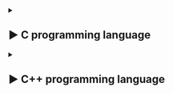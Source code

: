 <details>
  <summary><h2>▶ C programming language</h2></summary>
	
<details>
  <summary><h3>Quá trình biên dịch</h3></summary>
	
Quy trình dịch là quá trình chuyển đổi từ ngôn ngữ bậc cao (NNBC) (C/C++, Pascal, Java, C#…) sang ngôn ngữ đích (ngôn ngữ máy) để máy tính có thể hiểu và thực thi. Ngôn ngữ lập trình C là một ngôn ngữ dạng biên dịch. Chương trình được viết bằng C muốn chạy được trên máy tính phải trải qua một quá trình biên dịch để chuyển đổi từ dạng mã nguồn sang chương trình dạng mã thực thi.
	
### Quá trình biên dịch bao gồm 4 giai đoạn:
	
- **_Pre-processor (Giai đoạn tiền xử lý):_** Nhận mã nguồn và xóa bỏ các dòng comments, xử lý các chỉ thị tiền xử lý có bắt đầu bằng kí hiệu `#`. Như `#include` (thay thế mã chương trình của một tệp tiêu để vào mã nguồn cần dịch), `#define` (thay thế bằng giá trị cụ thể tại mỗi nơi sử dụng trong chương trình).
	-  Sau khi qua quá trình tiền xử lý thì file code lúc này sẽ có dạng `.i`.
	-  Dùng lệnh `gcc -E filename.c -o filename.i` hoặc `gcc -E filename.c` để xem code sau khi qua quá trình preprocessor.
- **_Compiler (Giai đoạn dịch NNBC sang ngôn ngữ Assembly):_** Kiểm tra các kiểu dữ liệu có lỗi hay không, phân tích cú pháp (syntax) của mã nguồn NNBC và tối ưu code.
	-  Quá trình này sẽ biên dịch từ code `.i` sang ngôn ngữ assembly `.s`.
	-  Dùng lệnh `gcc -S -o filename.s filename.c` để có thể xem code sau quá tình compiler.
- **_Assembler (Giai đoạn dịch ngôn ngữ Assembly sang ngôn ngữ máy):_** Biên dịch ngôn ngữ Assembly sang ngôn ngữ máy (0 và 1). Và tạo ra tệp tin Object `.o` or `.obj`.
	-  Dùng lệnh `gcc -c filename.c -o filename.o` để tạo ra file ".o" và dùng lệnh `objdump -d -Mintel filename.o` để xem code.
- **_Linker (Giải đoạn liên kết):_** Trong giai đoạn này mã máy của một chương trình `.o` dịch từ nhiều nguồn (file .c hoặc file thư viện .lib) được liên kết lại với nhau để tạo thành chương trình đích nhất. Mã máy của các hàm thư viện gọi trong chương trình cũng được đưa vào chương trình cuối trong giai đoạn này. Chính vì vậy mà các lỗi liên quan đến việc gọi hàm hay sử dụng biến tổng thể mà không tồn tại sẽ bị phát hiện. Kể cả lỗi viết chương trình chính không có hàm main() cũng được phát hiện trong liên kết.
	- File sau khi được gộp lại thì sẽ có đuôi mở rộng Executable `.exe`, còn trên Linux và MacOs thì có thể có đuối theo chỉ định hoặc không có đuôi mở rộng.

- Để chạy file code C trên `terminal` dùng lệnh `gcc -o filename filename.c` đẻ tạo ra tệp thực thi, sau đó dùng lệnh `./filename` để chạy tệp thực thi đó.

### Boot Mode
- Cấp nguồn:
	- Khi cấp nguồn cho vi điều khiển, nó sẽ bắt đầu quá trình khởi động.
	- Lúc này các thanh ghi và bộ nhớ của vi điều khiển sẽ có giá trị không xác định.
- Tạo Stack Pointer(SP):
	- Stack Pointer(SP) là một thanh ghi đặc biệt để quản lý ngăn xếp(stack).
	- Giá trị ban đầu của SP thường được thiết lập tại địa chỉ nhất định trong bộ nhớ.
	- Quá trình thiết lập SP có thể thực hiện thông qua việc gán giá trị một địa chỉ cố định vào thanh ghi SP.
- Tạo Program Counter(PC):
	- Là một thanh ghi đặt biệt dùng để lưu địa chỉ của lệnh hiện tại được thực thi.
	- Giá trị ban đầu của PC thường được thiết lập là địa chỉ bắt đầu của chương trình
	- Quá trình thiệt lập PC thực hiện thông qua việc gán giá trị địa chỉ bắt đầu của chương trình vào thanh ghi PC
- Khởi động chương trình: 
	- Sau khi SP và PC được khởi tạo thì chương trình chính bắt đầu khởi động
	- Vi điều khiển sẽ đọc từng câu lệnh và thực thi nó.
	- Nó sẽ thực hiện các lệnh tiếp theo bằng cách tăng giá trị của PC để trỏ đế địa chỉ lệnh tiếp theo
	- Bước nhảy của địa chỉ tùy thuộc vào vi điều khiển (Ví dụ: vđk 8bit thì mỗi lần nhảy thì PC sẽ trỏ tới địa chỉ lên 1byte, tương tự 16bit sẽ là 2 bytes)
	- Trong quá trình chạy, nếu gặp lệnh gọi hàm con thì VĐK sẽ tạo ra một ngăn xếp mới để lưu trữ các biến cục bộ và thông tin của hàm đó.
		- Lúc này, giá trị của SP sẽ lưu lại địa chỉ của câu lệnh hiện tại và giá trị của PC sẽ trỏ tới địa chỉ bắt đầu của hàm con đó và thực thi .
		- Sau khi chạy xong trả về kết quả. Thì ngăn xếp đó sẽ được giải phóng, PC sẽ được gán thành địa chỉ của SP trước đó và tiếp tục thực hiện chương trình.
- ***Ví dụ:*** Chương trình trên VĐK 32bits và địa chỉ của hàm ham() là 0x0000ff00.
	```C
	#include<stdio.h>
	void ham() {
    	int a = 5;
	}
	int main() {
    	int b = ham();
    	printf("%d", b);
	}
	```
	- Địa chỉ 0x00000000: Khởi động chương trình.
	- Địa chỉ 0x00000004: Khởi tạo SP với giá trị không xác định.
	- Địa chỉ 0x00000008: Khởi tạo PC với địa chỉ bắt đầu của hàm main(), và PC có giá trị là 0x00000008. SP không thay đổi.
    - Địa chỉ 0x0000000C: PC trỏ tới lệnh trong hàm main() và có địa chỉ là 0x0000000C. SP không thay đổi.
   	- Địa chỉ 0x00000010: PC trỏ tới lệnh gọi hàm ham(). PC có địa chỉ là 0x00000010, và SP được gán địa chỉ là 0x00000010 để sau khi chạy xong hàm ham(), PC có thể lấy địa chỉ của SP để chạy tiếp chương trình.
    - Địa chỉ 0x0000FF00: PC trỏ tới địa chỉ bắt đầu của hàm ham(), và PC có địa chỉ là 0x0000FF00. SP vẫn giữ nguyên giá trị là 0x00000010.
  	- Địa chỉ 0x0000FF04: PC tiếp tục nhảy thêm 4 byte đối với địa chỉ trước đó để thực hiện lệnh int a = 5, địa chỉ PC lúc này là 0x0000FF04. SP vẫn giữ nguyên giá trị là 0x00000010. Sau khi chạy xong hàm, PC sẽ quay trở lại địa chỉ của SP, tức là 0x00000010.
   	- Địa chỉ 0x00000014: PC trỏ tới lệnh printf("%d", b);. Lúc này, địa chỉ PC sẽ là 0x00000014, và SP vẫn giữ nguyên giá trị là 0x00000010.
	
</details>



<details>
  <summary><h3>Phân vùng bộ nhớ trên RAM, cấp phát bộ nhớ động</h3></summary>
	
### Phân vùng bộ nhớ trên RAM

| Stack |
|:-----:|
|   ↓   |
|   ↑   |	
|  Heap |
|  Bss(Uninitialized data)  |
|  Data(Initialized data)   |
|  Text |
- ***Text:*** Quyền truy cập chỉ có thể Read
	- Chứa khai báo các hằng số(.rodata)
	- Nó chưa lệnh thực thi nên tránh sửa đổi instruction
- ***Data:*** Quyền truy cập Read-Write
	- Chứa biến toàn cục hoặc biến static: Có giá trị khởi tạo khác 0
	- Được giải phóng khi kết thúc chương trình
- ***Bss:*** Quyền truy cập Read-Write
	- Chứa biến toàn cục hoặc các biến static: Có giá trị khởi tạo bằng 0 hoặc không khởi tạo
	- Được giải phóng khi kết thúc chương trình
- ***Stack:*** Quyền truy cập là Read-Write.
	- Được sử dụng cấp phát cho biến local, input parameter của hàm,...
	- Sẽ được giải phóng khi ra khỏi block code/hàm
- ***Heap:*** Quyền truy cập là Read-Write.
	- Được sử dụng để cấp phát bộ nhớ động như: Malloc, Calloc,...
	- Sẽ được giải phóng khi gọi hàm free,...
	### So sánh Stack và Heap?
	- Bộ nhớ: Bộ nhớ Heap và bộ nhớ Stack bản chất đều cùng là vùng nhớ được tạo ra và lưu trữ trong RAM khi chương trình được thực thi.
		- Stack được dùng để lưu trữ các biến cục bộ trong hàm, tham số truyền vào... Truy cập vào bộ nhớ này rất nhanh và được thực thi khi chương trình được biên dịch.
		- Heap được dùng để lưu trữ vùng nhớ cho những biến con trỏ được cấp phát động bởi các hàm malloc - calloc - realloc (trong C)
	- Kích thước vùng nhớ:
		- Stack: kích thước của bộ nhớ Stack là cố định, tùy thuộc vào từng hệ điều hành, ví dụ hệ điều hành Windows là 1 MB, hệ điều hành Linux là 8 MB (lưu ý là con số có thể khác tùy thuộc vào kiến trúc hệ điều hành của bạn).
		- Heap: kích thước của bộ nhớ Heap là không cố định, có thể tăng giảm do đó đáp ứng được nhu cầu lưu trữ dữ liệu của chương trình.
	- Đặc điểm vùng nhớ
		- Stack: vùng nhớ Stack được quản lý bởi hệ điều hành, dữ liệu được lưu trong Stack sẽ tự động hủy khi hàm thực hiện xong công việc của mình.
		- Heap: Vùng nhớ Heap được quản lý bởi lập trình viên (trong C hoặc C++), dữ liệu trong Heap sẽ không bị hủy khi hàm thực hiện xong, điều đó có nghĩa bạn phải tự tay hủy vùng nhớ bằng câu lệnh free (trong C), và delete hoặc delete [] (trong C++), nếu không sẽ xảy ra hiện tượng rò rỉ bộ nhớ. 
	### Lưu ý: 
	- Việc tự động dọn vùng nhớ còn tùy thuộc vào trình biên dịch trung gian.
	- Vấn đề lỗi xảy ra đối với vùng nhớ Stack: Bởi vì bộ nhớ Stack cố định nên nếu chương trình bạn sử dụng quá nhiều bộ nhớ vượt quá khả năng lưu trữ của Stack chắc chắn sẽ xảy ra tình trạng tràn bộ nhớ Stack (Stack overflow), các trường hợp xảy ra như bạn khởi tạo quá nhiều biến cục bộ, hàm đệ quy vô hạn,..
		- Ví dụ về tràn bộ nhớ stack với hàm đệ quy vô hạn:
		```C
		int foo(int x){
			printf("De quy khong gioi han\n");
			return foo(x);
		}
		```
	- Vấn đề lỗi xảy ra đối với vùng nhớ Heap: Nếu bạn liên tục cấp phát vùng nhớ mà không giải phóng thì sẽ bị lỗi tràn vùng nhớ Heap (Heap overflow). Nếu bạn khởi tạo một vùng nhớ quá lớn mà vùng nhớ Heap không thể lưu trữ một lần được sẽ bị lỗi khởi tạo vùng nhớ Heap thất bại.
		- Ví dụ trường hợp khởi tạo vùng nhớ Heap quá lớn:
		```C 
		int *A = (int *)malloc(18446744073709551615); 
		```
	### Các cách sử dụng malloc, calloc, realloc, free:
	- ***Malloc:*** Cấp phát bộ nhớ động chưa có giá trị khởi tạo cho mỗi phần tử, trả về con trỏ NULL khi cấp phát thành công
	```C 
	void* malloc(size_t size);
	```
	- ***Calloc:*** Cấp phát bộ nhớ động có giá trị khởi tạo ban đầu của mỗi phần tử đều là 0, trả về con trỏ NULL khi cấp phát thành công
	```C
	void* calloc(size_t num, size_t size);
	```
	- ***Realloc:*** Thay đổi kích thước bộ nhớ của bộ nhớ đã được cấp phát trước đó của Malloc và Calloc, trả về con trỏ NULL khi thay đổi thành công
	```C
	void* realloc(void* ptr, size_t size);
	```
	- ***Free:*** Giải phóng bộ nhớ đã được cấp phát bằng Malloc, Calloc, Realloc sau khi sử dụng xong, không có trả về
	```C
	void free(void* ptr);
	```
</details>



<details>
  <summary><h3>Các biến trong C</h3></summary>
	
- Biến số nguyên (Integer Variables): Lưu trữ giá trị số nguyên không có phần thập phân.
	`int age = 25;`
- Biến số thực (Floating-point Variables): Lưu trữ giá trị số thực có phần thập phân.
	`float pi = 3.14;`
- Biến dấu chấm động (Floating-point Variables): Lưu trữ giá trị số thực có độ chính xác cao hơn float.
    `double pi = 3.14159;`
- Biến dài (Long Variables): Lưu trữ giá trị số nguyên có phạm vi mở rộng so với int.
    `long population = 1000000;`
- Biến ngắn (Short Variables): Lưu trữ giá trị số nguyên có phạm vi nhỏ hơn so với int.
    `short temperature = -10;`
- Biến ký tự (Character Variables): Lưu trữ một ký tự.
	`char grade = 'A';`
- Biến chuỗi ký tự (String Variables): Lưu trữ một chuỗi các ký tự.
	`char name[] = "John";`
- Biến boolean (Boolean Variables): Lưu trữ giá trị đúng (1) hoặc sai (0).
	`int isTrue = 1;`
- Con trỏ (Pointer Variables): Lưu trữ địa chỉ của một biến hoặc vùng nhớ.
	`int* ptr = NULL;`
- Biến mảng (Array Variables): Lưu trữ nhiều giá trị trong một biến duy nhất.
	`int numbers[] = {1, 2, 3, 4, 5};`
- Biến kích thước (Size Variables): Lưu trữ giá trị kích thước của các đối tượng trong bộ nhớ.
    ```size_t length = 10;```
- Biến không đổi (Constant Variables): Lưu trữ giá trị không thay đổi trong suốt thời gian chương trình chạy.
    ```const int MAX_VALUE = 100;```
- Biến từ khóa (Keyword Variables): Lưu trữ giá trị trùng với các từ khóa được định nghĩa trong ngôn ngữ C.
    ```int int = 5;```
- Biến từ xa (Extern Variables):Khai báo một biến đã được định nghĩa trong một tệp tin khác.
    ```extern int globalVar;```
- Biến có phạm vi tĩnh (Static Scope Variables): Lưu trữ giá trị trong suốt vòng đời của biến và chỉ có thể truy cập trong phạm vi của một hàm hoặc tệp tin.
    ```static int count = 0;```
- Biến hệ thống (System Variables): Lưu trữ thông tin đối với chương trình chạy, như số lượng tham số dòng lệnh và danh sách tham số.
    ```int argc; char** argv;```
- Biến môi trường (Environment Variables): Lưu trữ thông tin môi trường hệ thống như đường dẫn, biến cấu hình, v.v.
    `char* path = getenv("PATH");`
- Biến vô kiểu (Void Variables): Lưu trữ một địa chỉ bất kỳ và có thể chuyển đổi thành bất kỳ kiểu con trỏ nào.
	`void* ptr;`
- Biến hằng số từ xa (Extern Constant Variables): Khai báo một hằng số đã được định nghĩa trong một tệp tin khác.
    `extern const int MAX_VALUE;`
- Biến gần (Auto Variables): Được sử dụng để chỉ ra rằng một biến cục bộ tự động sẽ được tạo ra.
 	`auto int x = 5;`
- Biến trình tự (Sequence Variables): Chỉ định rằng một biến thường được truy cập nhanh chóng và thường xuyên.
    `register int counter = 0;`
- Biến quyền (Qualifier Variables): Đánh dấu biến có thể thay đổi mà không cần thông báo và không nên tối ưu hóa.
   	`volatile int status;`
- Biến tĩnh (Static Variables): Lưu trữ giá trị trong suốt vòng đời của chương trình và giá trị được duy trì ngay cả khi hàm hoặc khối lệnh kết thúc.
	```static int count = 0;```
- Biến tĩnh cục bộ (Local Static Variables): Lưu trữ giá trị trong suốt vòng đời của biến, nhưng chỉ có thể truy cập trong phạm vi của một hàm.
    ```C
    void function() {
        static int count = 0;
        // ...
    }
    ```
- Biến toàn cục (Global Variables): Khai báo ngoài hàm. Lưu trữ giá trị có thể truy cập từ bất kỳ đâu trong chương trình.
	```int globalVar = 10;```
- Biến cục bộ (Local Variables): Khai báo trong hàm. Lưu trữ giá trị chỉ có thể truy cập trong phạm vi của một hàm hoặc khối lệnh.
	```C
	void function() {
    	int localVar = 5;
   		// ...
	} 
	```
- Biến tên (Label Variables): Đánh dấu một vị trí trong mã chương trình để nhảy đến khi sử dụng lệnh goto.
    ```C
    goto label;
    // ...
    label:
        // ...
    ```
- Biến tham chiếu (Reference Variables): Lưu trữ một tham chiếu đến một biến đã tồn tại, cho phép thay đổi giá trị của biến qua tham chiếu.
    ```C
    int x = 10;
    int& ref = x;
    ```
- Biến hàm (Function Variables): Lưu trữ địa chỉ của một hàm và cho phép gọi hàm thông qua con trỏ.
    ```C
    int (*func_ptr)(int, int);
    int sum(int a, int b) {
        return a + b;
    }
    func_ptr = sum;
    ```
- Biến cấu trúc (Structure Variables): Lưu trữ các thành phần có liên quan vào một biến.
    ```
    struct Person {
        char name[20];
        int age;
    };
    struct Person p1;
	```
- Biến cấu trúc mở rộng (Extended Structure Variables): Lưu trữ các thành phần có liên quan vào một biến và mở rộng chức năng của cấu trúc.
    ```C
    struct Person {
        char name[20];
        int age;
    } p1;
    ```
- Biến liên kết (Union Variables): Lưu trữ giá trị của một thành phần trong một thời điểm.
    ```
    union Data {
        int x;
        float y;
    };
    union Data data;
    ```
- Biến liệt kê (Enumeration Variables): Lưu trữ một trong các giá trị được xác định trước từ một tập hợp các giá trị có tên.
    ```
    enum Color {
        RED,
        GREEN,
        BLUE
    };
	enum Color c = BLUE;
- Biến kiểu định danh (Typedef Variables): Tạo ra một tên mới cho một kiểu dữ liệu đã tồn tại để sử dụng dễ dàng hơn.
    ```C
    typedef int Integer;
    Integer number = 42;
	```
- Biến kiểu dữ liệu do người dùng định nghĩa (User-defined Data Type Variables): Định nghĩa và sử dụng kiểu dữ liệu tùy chỉnh trong ngôn ngữ C.
	```C
	typedef struct {
    	char name[20];
    	int age;
	} Person;
	Person p1; 
	```
### Khác nhau của static cục bộ và static toàn cục:
- Biến static cục bộ: Khi 1 biến cục bộ được khai báo với từ khóa static. Biến sẽ chỉ được khởi tạo 1 lần duy nhất và tồn tại suốt thời gian chạy chương trình. Giá trị của nó không bị mất đi ngay cả khi kết thúc hàm. Tuy nhiên khác với biến toàn cục có thể gọi trong tất cả mọi nơi trong chương trình, thì biến cục bộ static chỉ có thể được gọi trong nội bộ hàm khởi tạo ra nó. Mỗi lần hàm được gọi, giá trị của biến chính bằng giá trị tại lần gần nhất hàm được gọi.
- Biến static toàn cục: Biến toàn cục static sẽ chỉ có thể được truy cập và sử dụng trong File khai báo nó, các File khác không có cách nào truy cập được. 
</details>



<details>
  <summary><h3>Macro, Inline, Function</h3></summary>

- **_Macro:_** Được xử lý bởi preprocessor
    - Thay thế đoạn code được khai báo macro vào bất cứ chỗ nào xuất hiện macro đó
    - VD: Preprocessor khi gặp bất kỳ lời gọi SUM(first+last) nào thì thay ngay bằng
    ```C
    #define SUM(a,b)     (a+b)
    ```
- **_Inline:_** Được xử lý bởi compiler
    - Được khai báo với từ khóa inline
    - Khi compiler thấy bất kỳ chỗ nào xuất hiện inline function, nó sẽ thay thế chỗ đó bởi định nghĩa của hàm đã được compile tương ứng. –> Phần được thay thế không phải code mà là đoạn code đã được compile
- **_Function:_** Khi thấy hàm được gọi, compiler sẽ phải lưu con trỏ chương trình PC hiện tại vào stack; chuyển PC tới hàm được gọi, thực hiện hàm đó xong và lấy kết quả trả về; sau đó quay lại vị trí ban đầu trong stack trước khi gọi hàm và tiếp tục thực hiện chương trình.
    - Như có thể thấy, các này khiến chương trình tốn thời gian hơn là chỉ cần thay thế đoạn code đã được compile (cách của inline function)
### So sánh Macro, Inline, Function:
- Macro đơn giản là chỉ thay thế đoạn code macro vào chỗ được gọi trước khi được biên dịch
- Inline thay thế đoạn mã code đã được biên dịch vào chỗ được gọi
- Hàm bình thường phải tạo một function call, lưu địa chỉ trước khi gọi hàm vào stack sau đó mới thực hiện hàm và sau cùng là quay trở về địa chỉ trên stack trước khi gọi hàm và thực hiện tiếp chương trình
- Macro khiến code trở nên dài hơn rất nhiều so với bình thường nhưng thời gian chạy nhanh.
- Hàm inline cũng khiến code dài hơn, tuy nhiên nó làm giảm thời gian chạy chương trình
- Hàm bình thường sẽ phải gọi function call nên tốn thời gian hơn inline function nhưng code ngắn gọn hơn.
</details>



<details>
  <summary><h3>BitWise Operarion (Thao tác bit)</h3></summary>

- AND (Biểu thức AND): Ký hiệu: `&`.
	| A | B | A & B |
  	|---|---|:---:|
  	|0|0|  0|
  	|0|1|  0|
  	|1|0|  0|
  	|1|1|  1|
    ```c
    unsigned int a = 5;  // 0101
	unsigned int b = 3;  // 0011
	unsigned int result = a & b;  // 0001
	```
- OR (Biểu thức OR): Ký hiệu: `|`.
	| A | B | A \| B |
  	|---|---|:---:|
  	|0|0|  0|
  	|0|1|  1|
  	|1|0|  1|
  	|1|1|  1|
    ```c
    unsigned int a = 5;  // 0101
	unsigned int b = 3;  // 0011
	unsigned int result = a | b;  // 0111
    ```
- XOR (Biểu thức XOR): Ký hiệu: `^`.
	| A | B | A ^ B |
  	|---|---|:---:|
  	|0|0|  0|
  	|0|1|  1|
  	|1|0|  1|
  	|1|1|  0|
    ```c
    unsigned int a = 5;  // 0101
	unsigned int b = 3;  // 0011
	unsigned int result = a ^ b;  // 0110
    ```
- NOT (Biểu thức NOT): Ký hiệu: `~`, thực hiện phép NOT bit, đảo ngược tất cả các bit của số.
	| A | ~ A |
  	|--|:---:|
  	|0|  1|
  	|1|  0|
    ```c
    unsigned int a = 5;  // 0101
	unsigned int result = ~a;  // 1010 (đảo ngược các bit)
    ```
- Left Shift (Dịch trái): Ký hiệu: `<<`.
    ```c
    unsigned int a = 5;  // 0101
	unsigned int result = a << 2;  // 010100 (dịch trái 2 vị trí)
    ```
- Right Shift (Dịch phải): Ký hiệu: `>>`.
    ```c
    unsigned int a = 5;  // 0101
	unsigned int result = a >> 2;  // 0001 (dịch phải 2 vị trí)
    ```
- Left Shift và Assign (Dịch trái và gán): Ký hiệu: `<<=`, dịch trái các bit của số `a` đi `b` vị trí và gán lại giá trị cho `a`.
    ```a <<= b;```
- Right Shift và Assign (Dịch phải và gán): Ký hiệu: `>>=`, dịch phải các bit của số `a` đi `b` vị trí và gán lại giá trị cho `a`.
    ```a >>= b;```
- Bitwise AND và Assign (AND bit và gán): Ký hiệu: `&=`, thực hiện phép AND bit trên từng cặp bit của hai số và gán lại giá trị cho `a`.
    ```a &= b;```
- Bitwise OR và Assign (OR bit và gán): Ký hiệu: `|=`, thực hiện phép OR bit trên từng cặp bit của hai số và gán lại giá trị cho `a`.
    ```a |= b;```
- Bitwise XOR và Assign (XOR bit và gán): Ký hiệu: `^=`, thực hiện phép XOR bit trên từng cặp bit của hai số và gán lại giá trị cho `a`.
	```a ^= b;```
</details>



<details>
  <summary><h3>Struct và Union</h3></summary>

- Về mặt ý nghĩa, struct và union cơ bản giống nhau. Tuy nhiên, về mặt lưu trữ trong bộ nhớ, chúng có sự khác biệt rõ rệt như sau:
	- struct: Dữ liệu của các thành viên của struct được lưu trữ ở những vùng nhớ khác nhau. Do đó kích thước của 1 struct tối thiểu bằng kích thước các thành viên cộng lại tại vì còn phụ thuộc vào bộ nhớ đệm (struct padding).
	- Union : Dữ liệu các thành viên sẽ dùng chung 1 vùng nhớ. Kích thước của union được tính là kích thước lớn nhất của kiểu dữ liệu trong union. Việc thay đổi nội dung của 1 thành viên sẽ dẫn đến thay đổi nội dung của các thành viên khác.
</details>




<details>
  <summary><h3>Pointer</h3></summary>
	
- Bộ nhớ RAM chứa rất nhiều ô nhớ, `mỗi ô nhớ có kích thước 1 byte`. Mỗi ô nhớ có địa chỉ duy nhất và địa chỉ này được đánh số từ 0 trở đi. Nếu `CPU 32bit` thì có `2^32 địa chỉ` có thể đánh cho các ô nhớ trong RAM.
	| Ô nhớ | 0 | 1 | ... | 2^32-2 | 2^32-1 |
  	|:-------:|:--------:|:--------:|---|:----------:|:--------:|
  	| Địa chỉ |0x00000000|0x00000001|...|0x0=fffffffe|0xffffffff|
	| Giá trị |          |     5    |...|     's'    |          |
	|   Biến  |          |     x    |...|    char    |          |
- Khi khai báo biến, trình biên dịch dành riêng một vùng nhớ với địa chỉ duy nhất để lưu biến. Trình biên dịch có nhiệm vụ liên kết địa chỉ ô nhớ đó với tên biến. Khi gọi tên biến, nó sẽ truy xuất tự động đến ô nhớ đã liên kết với tên biến để lấy dữ liệu. Các bạn phải luôn phân biệt giữa `địa chỉ bộ nhớ` và `dữ liệu được lưu trong đó`.
- Địa chỉ của biến bản chất cũng là một con số thường được biểu diễn ở `hệ cơ số 16`. Ta có thể sử dụng con trỏ (pointer) để lưu địa chỉ của các biến.
- ***Con trỏ(pointer):***
	- Trong ngôn ngữ C/C++, con trỏ (pointer) là những biến lưu trữ địa chỉ bộ nhớ của những biến khác.
	- Kích thước của các biến con trỏ có khác nhau không? Con trỏ chỉ lưu địa chỉ nên kích thước của mọi con trỏ là như nhau. Kích thước này phụ thuộc vào môi trường hệ thống máy tính:
		- `Môi trường Windows 32 bit: 4 bytes`
        - `Môi trường Windows 64 bit: 8 bytes`
### Các loại con trỏ:
- ***Con trỏ NULL:*** Con trỏ NULL là con trỏ lưu địa chỉ 0x00000000. Tức địa chỉ bộ nhớ 0, có ý nghĩa đặc biệt, cho biết con trỏ không trỏ vào đâu cả.
	```c
	int *p2; //con trỏ chưa khởi tạo, vẫn trỏ đến một vùng nhớ nào đó không xác định
	int *p3 = NULL; //con trỏ null không trỏ đến vùng nhớ nào
	int *p4 = null; // Lỗi "null" phải viết in hoa
	```
- ***Con trỏ đến con trỏ(pointer to pointer):*** Con trỏ này dùng để lưu địa chỉ của con trỏ khác.
	```c
	int x = 10;
    int *p1 = &x;     // Con trỏ p1 trỏ đến biến x và giá trị của p1 chỉnh là địa chỉ của biến x
    int **p2 = &p1;	 // Con trỏ p2 trỏ đến con trỏ p1 và lưu địa chỉ của con trỏ p1 vào p2  

    printf("Giá trị của x: %d\n", *p1); //Giá trị của x: 10
    printf("Địa chỉ của x: %p\n", p1); //Địa chỉ của x: 0x7ffee2a697a8 
    printf("Giá trị của x: %d\n", **p2); //Giá trị của x: 10
    printf("Địa chỉ của p1: %p\n", p2); //Địa chỉ của p1: 0x7ffee2a697a0
	```
- ***Con trỏ hằng (Constant Pointers):*** Không thể thay đổi giá trị mà nó trỏ tới, nhưng có thể thay đổi địa chỉ mà nó trỏ tới.
	```c
	int num = 10; 
	const int *ptr = &num; //thay đổi được địa chỉ của num nhưng không thay đổi được giá trị '10' của num
	```
- ***Con trỏ void (Void Pointers):*** Con trỏ void có thể trỏ tới bất kỳ kiểu dữ liệu nào, nhưng khi xuất ra giá trị thì phải ép kiểu.
	```c
	int num = 10;
	float f = 3.14;
	void *ptr;
	ptr = &num;
	printf("num = %d\n",(int*)ptr);
	ptr = &f;
	printf("f = %f\n",(float*)ptr);
	```
- ***Con trỏ hàm (Function Pointers):*** Dùng để lưu trữ và gọi các hàm thông qua con trỏ.
	```c
	int add(int a, int b) {
		return a + b;
	}
	int subtract(int a, int b) {
		return a - b;
	}

	int main() {
	
		int (*operation)(int, int) = add;
		int result = operation(5, 3);
		printf("Result: %d\n", result);

		operation = subtract;
		result = operation(5, 3);
		printf("Result: %d\n", result);

		return 0;
	}

	```
- ***Con trỏ vào hàm (Pointers to Functions):*** Lưu trữ địa chỉ của một hàm cụ thể để gọi hàm thông qua con trỏ.
	```c
	int add(int a, int b) {
		return a + b;
	}
	int subtract(int a, int b) {
		return a - b;
	}

	void performOperation(int a, int b, int (*operation)(int, int)) {
		int result = operation(a, b);
		printf("Result: %d\n", result);
	}

	int main() {
		int a = 5, b = 3;

		performOperation(a, b, add);
		performOperation(a, b, subtract);

		return 0;
	}

	```
- ***Con trỏ hàm parameter (Function Pointer Parameters):*** Truyền một hàm như một tham số cho một hàm khác.
	```c
	void greet() {
		printf("Hello, World!\n");
	}

	void performAction(void (*action)()) {
		action();
	}

	int main() {
		performAction(greet);

		return 0;
	}

	```
### Lưu ý khi sử dụng con trỏ
- Khi khởi tạo con trỏ NULL: Chữ NULL phải viết hoa, viết thường null sẽ bị lỗi.
- Không nên sử dụng con trỏ khi chưa được khởi tạo: Kết quả tính toán có thể sẽ phát sinh những lỗi không lường trước được nếu chưa khởi tạo con trỏ.
- Sử dụng biến con trỏ sai cách.

</details>
</details>











<details>
  <summary><h2>▶ C++ programming language</h2></summary>

<details>
  <summary><h3>Class</h3></summary>
	
### Class là gì?
- Class là một cấu trúc dữ liệu tự định nghĩa, nó cho phép lập trình viên tạo ra các đối tượng (objects) mới có cùng bản chất. 
- Class định nghĩa các thuộc tính **data members** còn gọi là `property` và phương thức **member functions** còn gọi là `method` mà các đối tượng của nó có thể sử dụng.
- Trong C++, từ khóa `class` sẽ chỉ điểm bắt đầu của một class sẽ được cài đặt. Class trong C++ giúp tổ chức mã nguồn một cách có cấu trúc và tái sử dụng, đồng thời cho phép ẩn thông tin và triển khai tính kế thừa, đa hình và đóng gói.

### Khai báo class và sử dụng class.
```C++
class Person {
	public:
	string firstName; // property
	string lastName; // property
	int age; // property
	void fullname() { // method
	cout << firstName << ' ' << lastName; //trong tiêu chuẩn AutoSar thì không nên code ở đây
	}
};
```
- ***Lưu ý:*** Theo tiêu chuẩn của AutoSar thì trong class chỉ là định nghĩa các member, chứ không nên code trong phần body của class. Mà ta nên code riêng ra ngoài.
	```C++
	class Person {
		public:
		string firstName; // property
		string lastName; // property
		int age; // property
		void fullname(); // method
	};
	void Person::fullname(){
		cout << firstName << ' ' << lastName;
	}
	int main(){
		Person sv; //sv được gọi là object, object sv thuộc class Person 
		//object chỉ có thể truy cập những member nào nằm trong public
		sv.firstName = "An";
		sv.lastName = "Duong"; 
		sv.age = 23;
		sv.fullname();
		return 0;
	}
	```
### Phạm vi truy cập (Access modifiers):
- **Access modifier** là phạm vi truy cập của các thuộc tính và phương thức sẽ được khai báo bên dưới nó. Có 3 phạm vi truy cập trong C++ là `public`, `private` và `protecte`d.
	- ***Public:*** Các member được khai báo trong Public thì các Object có thể truy cập trực tiếp tới được. Và các User có thể sử dụng và thay đổi các giá trị trong các member này
	- ***Private:*** Được sử dụng khi bạn muốn chặn User truy cập vào những member khai báo trong phạm vi này, giới hạn truy cập và sửa đổi giá trị của chúng. Sử dụng các member trong Public để truy cập đến các member trong Private.
	- ***Protected:*** Tương tự như Private, nhưng Private thì các class con không thể kết thừa được các member trong Private của class chính, còn Protected thì lại cho phép các class con có thể kế thừa được các member trong protected của class chính.
 - 
### Constructor
- Constructor hay hàm dựng là một hàm đặc biệt.
- Constructor là một hàm sẽ có tên trùng với tên của class.
- Sẽ được gọi chạy đầu tiên ngay khi chúng ta khởi tạo một object.
```c++
class SinhVien{
	public: 
		SinhVien(int tuoi, int lop); //có tên trùng với tên của class gọi là contructor
		void hienThi(); //method	
	private: 
		int tuoi; //property
		int lop; //property
};
void SinhVien::hienThi(){
	cout<<"Tuoi: "<<tuoi<<endl;  
	cout<<"Lop "<<lop<<endl;
}
SinhVien::SinhVien(int tuoi,int lop){
	SinhVien::tuoi = tuoi; //class SinhVien có thể truy cập đến tất cả nhưng member nằm trong nó
	SinhVien::lop = lop;
}
int main(){
	// khi có contructor thì nó luôn luôn chạy đầu tiên khi object được khởi tạo.
	// contructor có thể có tham số đầu vào hoặc không có
	SinhVien sv(17,6); //có thể gán giá trị trực tiếp vào khai báo ở public
	sv.hienThi();
	return 0;
}
```

### Biến static trong class
- Khi định nghĩa static trong class thì phải khởi tạo lần đầu ở ngoài.
- Khi khởi tạo thì địa chỉ của nó tồn tại trong suốt chương trình nên member static này của các object sẽ đều có cùng 1 địa chỉ.
```c++
class SinhVien{
	public:
		string ten;
		static int tuoi; //khi khai báo static trong class thì phải hởi tạo lần đầu ở ngoài
};

int SinhVien::tuoi; //ta có thể gán giá trị cho nó, khi khởi tạo thì địa chỉ của nó tồn tại trong suốt chương trình nên member static này của các object sẽ có cùng 1 địa chỉ.

int main(){
	
	SinhVien sv1,sv2;
	//về địa chỉ của hai object thì giống với struct. sv1 và sv2 sẽ được cấp vùng nhớ khác  với kích thước là tổng kích thước của các member và bộ nhớ đệm, địa chỉ của nó sẽ là địa chỉ của member đầu tiên, và các member sẽ mang đỉa chỉ khác nhau như trong struct.
	return 0;
}
```

### Các đặc tính của OOP
- Có 4 đặc tính: Tính đa hình, tính kế thừa, tính trừu tượng, tính đóng gói.
	- ***Inheritance (Tính kế thừa ):*** Một **class** có thể kế thừa các thuộc tính của một **class** khác đã tồn tại trước đó. Trong C++, khi một **class** con được tạo ra bởi việc kế thừa thuộc tính của **class** cha thì ta gọi class con đó là **subclass** và class cha là **superclass**. Chỉ có **Public** và **Protected** mới được kế thừa còn **Private** thì không được kế thừa, muốn kế thừa được các **member** trong **Private** buộc phải đổi lại **Protected**.
		```c++
  		class DoiTuong{
			public:
				void setThongTin(string ten, int tuoi);
				void hienThi();
			protected:
				int TUOI; //property
				string TEN;
		};
		
		void DoiTuong::hienThi(){
			cout<<"Day la class DoiTuong"<<endl;
			cout<<"Ten: "<<TEN<<endl;  
			cout<<"Tuoi "<<TUOI<<endl;
		}
		
		void DoiTuong::setThongTin(string ten,int tuoi){
			TEN = ten;
			TUOI = tuoi;
		}
  		class SinhVien : public DoiTuong{
			public:
				void setThongTin(string ten, int tuoi, int mssv);
				void hienThi(); //method	
			private:
				int MSSV;
		};
		
		void SinhVien::setThongTin(string ten, int tuoi, int mssv){
			TEN = ten;
			TUOI = tuoi;
			MSSV = mssv;
		}
		
		void SinhVien::hienThi(){
			cout<<"Day la class DoiTuong"<<endl;
			cout<<"Ten: "<<TEN<<endl;  
			cout<<"Tuoi "<<TUOI<<endl;
			cout<<"Mssv "<<MSSV<<endl;
		}
		
		int main(){
			SinhVien dt;
			dt.setThongTin("Hoang", 17);
			dt.hienThi();
			
			SinhVien sv;
			sv.setThongTin("Toan", 15,100);
			sv.hienThi();
			
			return 0;
		}
  		```
	- ***Abstraction (Tính trừu tượng):*** Là một khả năng mà chương trình có thể bỏ qua sự phức tạp bằng cách tập trung vào cốt lõi của thông tin cần xử lý. Điều đó có nghĩa, bạn có thể xử lý một đối tượng bằng cách gọi tên một phương thức và thu về kết quả xử lý, mà không cần biết làm cách nào đối tượng đó được các thao tác trong class. (Là chỉ những thứ cần thiết mà người dùng cần sử dụng thì được nằm ở public còn tính toán phức tạp mà người dùng không quan tâm đến thì nằm ở private)
		- Ví dụ: Người dùng nhập a,b,c và muốn biết phương trình có nghiệm hay vô nghiệm. thì những phần method nhập và xuất thì nằm ở public, còn method tính toán kiểm tra thì nằm ở private,những phần nằm ở private người dùng không được quyền can thiệp vào.
  	- ***Polymorphism (Tính đa hình):*** Là một khả năng mà một phương thức trong class có thể đưa ra các kết quả hoàn toàn khác nhau, tùy thuộc vào dữ liệu được xử lý.
  	  	- Ta có thể khai báo tên hàm các method giống nhau nhưng phải khác đầu vào, bởi vì khi tên trùng nhau thì nó dựa vào inputparameter để xác định đó hàm nào.
  	  	- Ví dụ:
  	  	```c++
  	  	class th{
			public:
				void tong(int a, int b);
				void tong(int a, double b);
				void tong(int a, int b, int c);
		};
  		```
	- ***Encapsulation (Tính đóng gói):*** Có ý nghĩa không cho phép người sử dụng các đối tượng thay đổi trạng thái nội tại của một đối tượng, mà chỉ có phương thức nội tại của đối tượng có thể thay đổi chính nó. Điều đó có nghĩa, dữ liệu và thông tin sẽ được đóng gói lại, giúp các tác động bên ngoài một đối tượng không thể làm thay đổi đối tượng đó, nên sẽ đảm bảo tính toàn vẹn của đối tượng, cũng như giúp giấu đi các dữ liệu thông tin cần được che giấu.
   		- Ví dụ: những biến nhập vào như a,b,c và biến xuất ra kết quả x1,x2 thì không được khai báo ở public, phải nằm ở trong private, và những biến đó được nhập và xuất thông qua các method, để tránh người dùng sửa đổi code làm lỗi chương trình. ví dụ để các biến đó ở public, người dùng nhập a,b,c ở method nhập, sau đó người dùng còn có thể chỉnh sửa a,b,c,delta... lúc này chương trình dễ bị trả kết quả sai.

</details>
<details>
  <summary><h3>Namespace</h3></summary>

- Namespace là từ khóa trong C++ được sử dụng để định nghĩa một phạm vi nhằm mục đích phân biệt các hàm, lớp, biến, ... cùng tên trong các thư viện khác nhau. 
- Khi tạo `namespace` nếu muốn dùng chung tên biến của các `member` thì khi khai báo tên của `namespace` thì phải khai báo tên khác nhau
- Nếu dùng chung tên của namespace thì tên của các meber phải khác nhau (dù có chung file hay khác file), Do khai báo cùng tên namespace thì dùng chung bộ nhớ nên nếu tên các member cũng giống thì những member giống nhau sẽ cùng chung 1 địa thì sẽ dẫn đến xung đột vùng nhớ
- ví dụ:
	```C++
	namespace A{
		int a;
		void function(){...}
		struct c{...};
	};
	namespace B{
		int a;
		void function(){...}
		struct c{...};
	}
	```
 
</details>
<details>
  <summary><h3>Template</h3></summary>
	
- **Template (khuôn mẫu)** là một từ khóa trong C++, và là một kiểu dữ liệu trừu tượng tổng quát hóa cho các kiểu dữ liệu int, float, double, bool...
- **Template** trong C++ có 2 loại đó là function template & class template.
- **Template** giúp người lập trình định nghĩa tổng quát cho hàm và lớp thay vì phải nạp chồng (overloading) cho từng hàm hay phương thức với những kiểu dữ liệu khác nhau.
- Ví dụ:
	- Những hàm có form giống nhau chỉ khác kiểu dữ liệu.
	```c++
	int tong(int a, int b);
	double tong(double a, double b);
	template<typename var> //thay vì ta code hai hàm riêng để xử lý, thì ta có thể code dùng template chung lại để gọn code hơn.
	int tong(var a, var b){
		return (var)(a+b);
	}
	```
	- Nếu a và b khác kiểu dữ liệu thì tên var của hai thằng phải khác nhau. Ví dụ var a, var1 b. Lúc này var đại diện cho kiểu dữ liệu a và var1 đại diện cho kiểu dữ liệu b.
	
</details>
<details>
  <summary><h3>Vector, List & Map</h3></summary>

### Vector là gì?
- Vector là một cấu trúc dữ liệu trong C++ dùng để chứa các đối tượng khác. Tương tự như mảng (array), vector cũng có thể chứa nhiều phần tử.
- Các phần tử trong vector được lưu trữ một cách liên tiếp trong bộ nhớ. Điều này cho phép truy cập dễ dàng đến các phần tử bằng cách sử dụng chỉ số (index).
- vector khác mảng thông thường là kích thước của vector có thể thay đổi trong quá trình thực thi chương trình. Khi cần, vector có thể mở rộng (tăng kích thước) hoặc thu hẹp (giảm kích thước) để chứa thêm hoặc loại bỏ các phần tử.
- Sử dụng thư viện `#include<vector>`.
- Modifiers:
Modifiers
	- ***push_back():*** Hàm đẩy một phần tử vào vị trí sau cùng của vector. Nếu kiểu của đối tượng được truyền dưới dạng tham số trong push_back() không giống với kiểu của vector thì sẽ bị ném ra. VD: ten-vector.push_back(ten-cua-phan-tu);
	- ***assign():*** Nó gán một giá trị mới cho các phần tử vector bằng cách thay thế các giá trị cũ. VD: ten-vector.assign(int size, int value);
	- ***pop_back():*** Hàm pop_back () được sử dụng để xóa đi phần tử cuối cùng một vector.
	- ***insert():*** Hàm này chèn các phần tử mới vào trước phần tử trước vị trí được trỏ bởi vòng lặp. Chúng ta cũng có thể chuyển một số đối số thứ ba, đếm số lần phần tử được chèn vào trước vị trí được trỏ.
   	- ***erase():*** Hàm được sử dụng để xóa các phần tử tùy theo vị trí vùng chứa
	- ***emplace():*** Nó mở rộng vùng chứa bằng cách chèn phần tử mới vào
	- ***emplace_back():*** Nó được sử dụng để chèn một phần tử mới vào vùng chứa vector, phần tử mới sẽ được thêm vào cuối vector
	- ***swap():*** Hàm được sử dụng để hoán đổi nội dung của một vector này với một vector khác cùng kiểu. Kích thước có thể khác nhau.
	- ***clear():*** Hàm được sử dụng để loại bỏ tất cả các phần tử của vùng chứa vector.
- Ví dụ:
	```c++
	//dùng thư viện vector giống cấp phát bộ nhớ động trong c, nhưng có thư viện hỗ trợ các công cụ nhanh hơn.
	#include <vector>
	
	vector<int> array;	// khai báo mảng kiểu int
	array.push_back(4);  //thêm phần tử tại 0 là 4
	array.push_back(8);  //thêm phần tử tại 1 là 8
	array.push_back(20);
	array.push_back(15); //thêm phần tử tại 4 là 15
	
	//từ C++ 11 trở đi có for cải :
	for(int item : array){ // có thể dùng biến auto item, biến auto sẽ tự định nghĩa item thuộc kiểu dữ liệu gì tùy vào giá trị và nó được lưu
		printf("i = %d\n",item);
	}
	
	array.pop_back(); //xóa phần tử cuối cùng, xóa 15
	array.insert(array.begin()+2,77); //chèn phần tử tại 2 là 77, các phần tử phía sau sẽ dời vị trí cho nhau.
	array.erase(array.begin()+2); // xóa phần tử thứ 2, dời những phần tử phía sau lên.
	array.clear(); //thu hồi vùng nhớ giống free
	
	for(int i =0;i<array;i++){
		printf("%d\n",array[i]);
	}
	```

### List là gì?
- List là một cấu trúc dữ liệu danh sách liên kết kép (doubly linked list).
- Các phần tử cửa nó không được lưu trong các địa liên tiếp mà lưu ở địa chỉ bất kì, và mỗi phần tử trước sẽ lưu kèm địa chỉ của phần tử kế tiếp theo tuần tự.
- Vì cung cấp một danh sách các phần tử được liên kết với nhau bằng các con trỏ, cho phép thêm, xóa và truy cập các phần tử một cách linh hoạt.
- Dùng thư viện `#include<list>`.
- Ví dụ:
	```c++
	#include<list>
	list<int> array;	// khai báo mảng kiểu int
	array.push_back(4);  //thêm phần tử thứ 0 là 4
	array.push_back(8);  //thêm phần tử thứ 1 là 8
	array.push_back(20);
	array.push_back(15); //thêm phần tử thứ 4 là 15
	
	for(auto item : array){ //
		printf("i = %d\n",item);
	}
	```
### Map là gì?
- là một cấu trúc dữ liệu ánh xạ (associative container) trong thư viện chuẩn của ngôn ngữ. Nó được sử dụng để lưu trữ các cặp key-value, trong đó mỗi key là duy nhất và liên kết với một giá trị (value) tương ứng.
- Dùng thư viện `#include<list>`.
- Ví dụ:
	```c++
	#include <map>
	int main(){
		map<string, string> SinhVien;
		SinhVien["Ten"] = "Hoang";
		SinhVien["Tuoi"] = "7";
		SinhVien["Lop"] = "15";
		for(auto item : SinhVien){
			cout<<"Key: "<<itemp.first<<", value: "<<item.second<<endl;
		}
		return 0;
	}
	```

</details>


</details>
